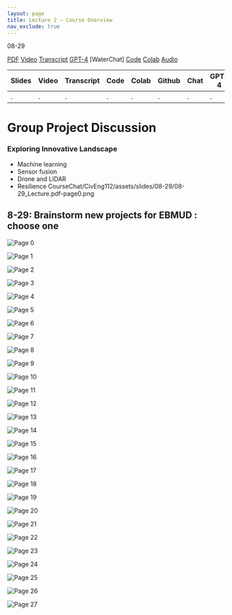 ```yaml
---
layout: page
title: Lecture 2 – Course Overview
nav_exclude: true
---
```

08-29

[PDF]()
[Video]()
[Transcript]()
[GPT-4]()
[WaterChat]
[Code]()
[Colab]()
[Audio]()


| Slides | Video | Transcript | Code | Colab | Github | Chat | GPT-4 | LLaMA | Galactica |
| ------ | ----- | ---------- | ---- | ----- | ------ | ---- | ----- | ----- | --------- |
| .      | .     | .          | .    | .     | .      | .    | .     | .     | .          |
# Group Project Discussion
### Exploring Innovative Landscape
- Machine learning
- Sensor fusion
- Drone and LIDAR
- Resilience
CourseChat/CivEng112/assets/slides/08-29/08-29_Lecture.pdf-page0.png
## 8-29: Brainstorm new projects for EBMUD : choose one

![Page 0]( /CivEng112/assets/slides/08-29/08-29_Lecture.pdf-page0.png )

![Page 1]( /CivEng112/assets/slides/08-29/08-29_Lecture.pdf-page1.png )

![Page 2]( /CivEng112/assets/slides/08-29/08-29_Lecture.pdf-page2.png )

![Page 3]( /CivEng112/assets/slides/08-29/08-29_Lecture.pdf-page3.png )

![Page 4]( /CivEng112/assets/slides/08-29/08-29_Lecture.pdf-page4.png )

![Page 5]( /CivEng112/assets/slides/08-29/08-29_Lecture.pdf-page5.png )

![Page 6]( /CivEng112/assets/slides/08-29/08-29_Lecture.pdf-page6.png )

![Page 7]( /CivEng112/assets/slides/08-29/08-29_Lecture.pdf-page7.png )

![Page 8]( /CivEng112/assets/slides/08-29/08-29_Lecture.pdf-page8.png )

![Page 9]( /CivEng112/assets/slides/08-29/08-29_Lecture.pdf-page9.png )

![Page 10]( /CivEng112/assets/slides/08-29/08-29_Lecture.pdf-page10.png )


![Page 11]( /CivEng112/assets/slides/08-29/08-29_Lecture.pdf-page11.png )

![Page 12]( /CivEng112/assets/slides/08-29/08-29_Lecture.pdf-page12.png )

![Page 13]( /CivEng112/assets/slides/08-29/08-29_Lecture.pdf-page13.png )

![Page 14]( /CivEng112/assets/slides/08-29/08-29_Lecture.pdf-page14.png )

![Page 15]( /CivEng112/assets/slides/08-29/08-29_Lecture.pdf-page15.png )

![Page 16]( /CivEng112/assets/slides/08-29/08-29_Lecture.pdf-page16.png )

![Page 17]( /CivEng112/assets/slides/08-29/08-29_Lecture.pdf-page17.png )

![Page 18]( /CivEng112/assets/slides/08-29/08-29_Lecture.pdf-page18.png )

![Page 19]( /CivEng112/assets/slides/08-29/08-29_Lecture.pdf-page19.png )

![Page 20]( /CivEng112/assets/slides/08-29/08-29_Lecture.pdf-page20.png )

![Page 21]( /CivEng112/assets/slides/08-29/08-29_Lecture.pdf-page21.png )

![Page 22]( /CivEng112/assets/slides/08-29/08-29_Lecture.pdf-page22.png )

![Page 23]( /CivEng112/assets/slides/08-29/08-29_Lecture.pdf-page23.png )

![Page 24]( /CivEng112/assets/slides/08-29/08-29_Lecture.pdf-page24.png )

![Page 25]( /CivEng112/assets/slides/08-29/08-29_Lecture.pdf-page25.png )

![Page 26]( /CivEng112/assets/slides/08-29/08-29_Lecture.pdf-page26.png )

![Page 27]( /CivEng112/assets/slides/08-29/08-29_Lecture.pdf-page27.png )

